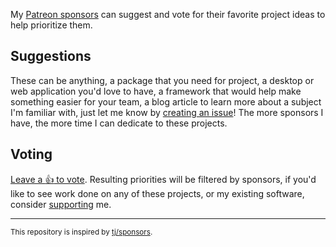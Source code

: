 My [Patreon sponsors](https://patreon.com/egoist) can suggest and vote for their favorite project ideas to help prioritize them.

## Suggestions

These can be anything, a package that you need for project, a desktop or web application you'd love to have, a framework that would help make something easier for your team, a blog article to learn more about a subject I'm familiar with, just let me know by [creating an issue](https://github.com/egoist/sponsors/issues/new)! The more sponsors I have, the more time I can dedicate to these projects.

## Voting

[Leave a :thumbsup: to vote](https://github.com/egoist/sponsors/issues?q=is%3Aissue+is%3Aopen+sort%3Aupdated-desc). Resulting priorities will be filtered by sponsors, if you'd like to see work done on any of these projects, or my existing software, consider [supporting](https://patreon.com/egoist) me.

---

<sup>This repository is inspired by [tj/sponsors](https://github.com/tj/sponsors).</sup>
